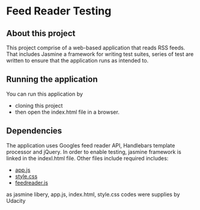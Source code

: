 # Feed Reader Testing 

## About this project
This project comprise of a web-based application that reads RSS feeds. That includes Jasmine a framework for writing test suites, series of test are written to ensure that the application runs as intended to.

## Running the application
You can run this application by 
* cloning this project
* then open the index.html file in a browser.

## Dependencies
The application uses Googles feed reader API, Handlebars template processor and jQuery.
In order to enable testing, jasmine framework is linked in the indexl.html file. Other files include required includes:
* <a href='https://github.com/hotboy01/Simi-FEND-feadreader-testing/blob/master/js/app.js'>app.js</a>
* <a href='https://github.com/hotboy01/Simi-FEND-feadreader-testing/blob/master/css/style.css'>style.css</a>
* <a href='https://github.com/hotboy01/Simi-FEND-feadreader-testing/blob/master/jasmine/spec/feedreader.js'>feedreader.js</a>

as jasmine libery, app.js, index.html, style.css codes were supplies by Udacity 
